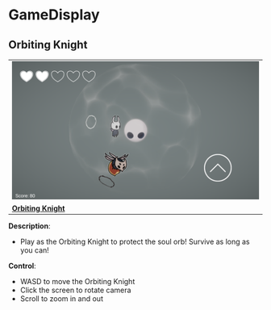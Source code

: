 # GameDisplay

## Orbiting Knight

<div align="center">
    <table>
        <tr>
            <td>
                <img src="OK12/Cover.png" alt="OK12 Cover">
            </td>
        </tr>
        <tr>
            <td>
                <a href="https://jinxiangw.github.io/GameDisplay/OK12">
                    <strong>Orbiting Knight</strong>
                </a>
            </td>
        </tr>
    </table>
</div>

**Description**:

-   Play as the Orbiting Knight to protect the soul orb! Survive as long as you can!

**Control**:

-   WASD to move the Orbiting Knight
-   Click the screen to rotate camera
-   Scroll to zoom in and out
